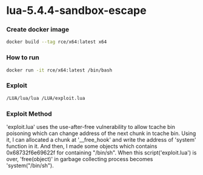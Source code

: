 # lua-5.4.4-sandbox-escape

### Create docker image

```sh
docker build --tag rce/x64:latest x64
```
### How to run

```sh
docker run -it rce/x64:latest /bin/bash
```

### Exploit

```sh
/LUA/lua/lua /LUA/exploit.lua
```

### Exploit Method
'exploit.lua' uses the use-after-free vulnerability to allow tcache bin poisoning which can change address of the next chunk in tcache bin. Using it, I can allocated a chunk at '__free_hook' and write the address of 'system' function in it. And then, I made some objects which contains 0x68732f6e69622f for containing "/bin/sh". When this script('exploit.lua') is over, 'free(object)' in garbage collecting process becomes 'system("/bin/sh").